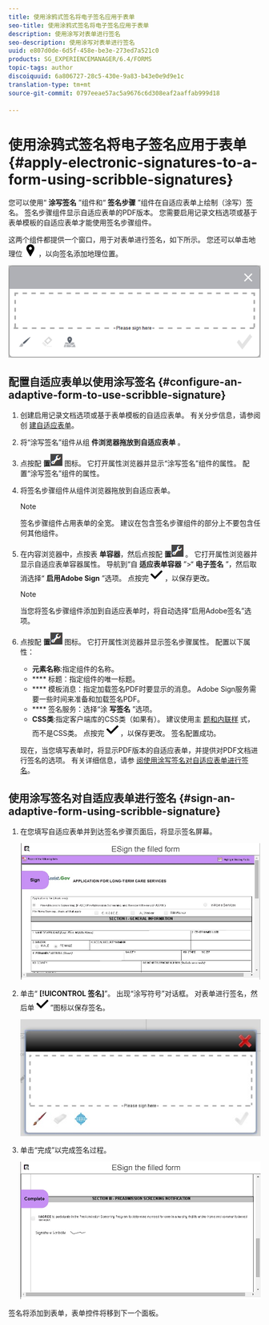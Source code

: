 ```yaml
---
title: 使用涂鸦式签名将电子签名应用于表单
seo-title: 使用涂鸦式签名将电子签名应用于表单
description: 使用涂写对表单进行签名
seo-description: 使用涂写对表单进行签名
uuid: e807d0de-6d5f-458e-be3e-273ed7a521c0
products: SG_EXPERIENCEMANAGER/6.4/FORMS
topic-tags: author
discoiquuid: 6a806727-28c5-430e-9a83-b43e0e9d9e1c
translation-type: tm+mt
source-git-commit: 0797eeae57ac5a9676c6d308eaf2aaffab999d18

---
```



# 使用涂鸦式签名将电子签名应用于表单 {#apply-electronic-signatures-to-a-form-using-scribble-signatures}

您可以使用“ **涂写签名** ”组件和“ **签名步骤** ”组件在自适应表单上绘制（涂写）签名。 签名步骤组件显示自适应表单的PDF版本。 您需要启用记录文档选项或基于表单模板的自适应表单才能使用签名步骤组件。

这两个组件都提供一个窗口，用于对表单进行签名，如下所示。 您还可以单击地理位 ![置图标aem_6_3_geolocation](assets/aem_6_3_geolocation.png) ，以向签名添加地理位置。

![“涂写签名”对话框](assets/scribble-signature.png)

## 配置自适应表单以使用涂写签名 {#configure-an-adaptive-form-to-use-scribble-signature}

1. 创建启用记录文档选项或基于表单模板的自适应表单。 有关分步信息，请参阅创 [建自适应表单](/help/forms/using/creating-adaptive-form.md)。
1. 将“涂写签名”组件从组 **件浏览器拖放到自适应表单** 。
1. 点按配 **置**![配置](assets/configure.png) 图标。 它打开属性浏览器并显示“涂写签名”组件的属性。 配置“涂写签名”组件的属性。
1. 将签名步骤组件从组件浏览器拖放到自适应表单。

   >[!NOTE]
   >
   >签名步骤组件占用表单的全宽。 建议在包含签名步骤组件的部分上不要包含任何其他组件。

1. 在内容浏览器中，点按表 **单容器**，然后点按配 **置**![配置图标](assets/configure.png) 。 它打开属性浏览器并显示自适应表单容器属性。 导航到“自 **适应表单容器** ”>“ **电子签名** ”，然后取消选择“ **启用Adobe Sign** ”选项。 点按完 ![成aem_6_3_forms_save图标](assets/aem_6_3_forms_save.png) ，以保存更改。

   >[!NOTE]
   >
   >当您将签名步骤组件添加到自适应表单时，将自动选择“启用Adobe签名”选项。

1. 点按配 **置**![配置](assets/configure.png) 图标。 它打开属性浏览器并显示签名步骤属性。 配置以下属性：

   * **元素名称**:指定组件的名称。
   * **** 标题：指定组件的唯一标题。
   * **** 模板消息：指定加载签名PDF时要显示的消息。 Adobe Sign服务需要一些时间来准备和加载签名PDF。
   * **** 签名服务：选择“涂 **写签名** ”选项。
   * **CSS类**:指定客户端库的CSS类（如果有）。 建议使用主 [题](/help/forms/using/themes.md)[和内联样](/help/forms/using/inline-style-adaptive-forms.md) 式，而不是CSS类。
   点按完 ![成aem_6_3_forms_save图标](assets/aem_6_3_forms_save.png) ，以保存更改。 签名配置成功。

   现在，当您填写表单时，将显示PDF版本的自适应表单，并提供对PDF文档进行签名的选项。 有关详细信息，请参 [阅使用涂写签名对自适应表单进行签名](/help/forms/using/signing-forms-using-scribble.md#p-sign-an-adaptive-form-using-scribble-signature-p)。

## 使用涂写签名对自适应表单进行签名 {#sign-an-adaptive-form-using-scribble-signature}

1. 在您填写自适应表单并到达签名步骤页面后，将显示签名屏幕。

   ![EchoSign页面的签名屏幕](assets/esignscribblesign.jpg)

1. 单击“ **[!UICONTROL 签名]**”。 出现“涂写符号”对话框。 对表单进行签名，然后单 ![击“完成aem_6_3_forms_save](assets/aem_6_3_forms_save.png) ”图标以保存签名。

   ![“涂写签名”对话框](assets/scribblewidget.jpg)

1. 单击“完成”以完成签名过程。

   ![完成签名过程](assets/scribblecomplete.jpg)

签名将添加到表单，表单控件将移到下一个面板。

